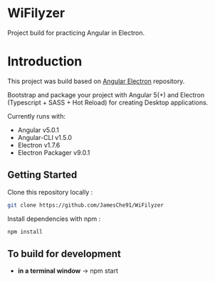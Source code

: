 # WiFilyzer
Project build for practicing Angular in Electron.

# Introduction
This project was build based on [Angular Electron](https://github.com/maximegris/angular-electron) repository.

Bootstrap and package your project with Angular 5(+) and Electron (Typescript + SASS + Hot Reload) for creating Desktop applications.

Currently runs with:

- Angular v5.0.1
- Angular-CLI v1.5.0
- Electron v1.7.6
- Electron Packager v9.0.1

## Getting Started

Clone this repository locally :

``` bash
git clone https://github.com/JamesChe91/WiFilyzer
```

Install dependencies with npm :

``` bash
npm install
```

## To build for development

- **in a terminal window** -> npm start
